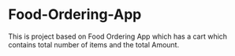 # Food-Ordering-App
This is project based on Food Ordering App which has a cart which contains total number of items and the total Amount.
